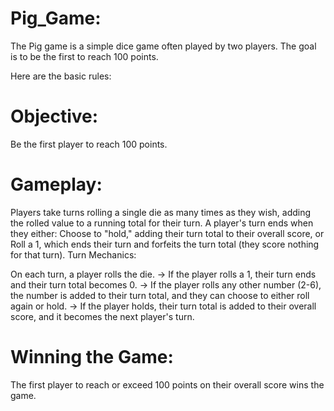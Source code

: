 # Pig_Game:
The Pig game is a simple dice game often played by two players. The goal is to be the first to reach 100 points. 

Here are the basic rules:

# Objective: 
Be the first player to reach 100 points.

# Gameplay:
Players take turns rolling a single die as many times as they wish, adding the rolled value to a running total for their turn.
A player's turn ends when they either:
Choose to "hold," adding their turn total to their overall score, or
Roll a 1, which ends their turn and forfeits the turn total (they score nothing for that turn).
Turn Mechanics:

On each turn, a player rolls the die.
-> If the player rolls a 1, their turn ends and their turn total becomes 0.
-> If the player rolls any other number (2-6), the number is added to their turn total, and they can choose to either roll again or hold.
-> If the player holds, their turn total is added to their overall score, and it becomes the next player's turn.

# Winning the Game:
The first player to reach or exceed 100 points on their overall score wins the game.
